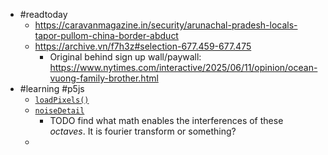 - #readtoday
	- https://caravanmagazine.in/security/arunachal-pradesh-locals-tapor-pullom-china-border-abduct
	- https://archive.vn/f7h3z#selection-677.459-677.475
		- Original behind sign up wall/paywall: https://www.nytimes.com/interactive/2025/06/11/opinion/ocean-vuong-family-brother.html
- #learning #p5js
	- [`loadPixels()`](https://p5js.org/reference/p5/loadPixels/)
	- [`noiseDetail`](https://p5js.org/reference/p5/noiseDetail/)
		- TODO find what math enables the interferences of these *octaves*. It is fourier transform or something?
	-